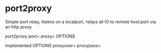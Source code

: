 # port2proxy

Simple port relay, listens on a localport, relays all IO to remote host:port via an http proxy

port2proxy port=<local port> proxy=<proxy address:port> OPTIONS <target address:port>

Implemented OPTIONS 
	proxyuser=<name> proxypass=<password>